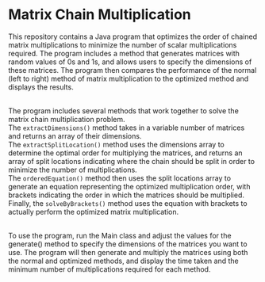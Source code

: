 # Matrix Chain Multiplication

This repository contains a Java program that optimizes the order of chained matrix multiplications to minimize the number of scalar multiplications required. The program includes a method that generates matrices with random values of 0s and 1s, and allows users to specify the dimensions of these matrices. The program then compares the performance of the normal (left to right) method of matrix multiplication to the optimized method and displays the results.<br><br>

The program includes several methods that work together to solve the matrix chain multiplication problem.<br>
The `extractDimensions()` method takes in a variable number of matrices and returns an array of their dimensions.<br>
The `extractSplitLocation()` method uses the dimensions array to determine the optimal order for multiplying the matrices, and returns an array of split locations indicating where the chain should be split in order to minimize the number of multiplications.<br>
The `orderedEquation()` method then uses the split locations array to generate an equation representing the optimized multiplication order, with brackets indicating the order in which the matrices should be multiplied.<br>
Finally, the `solveByBrackets()` method uses the equation with brackets to actually perform the optimized matrix multiplication.<br><br>

To use the program, run the Main class and adjust the values for the generate() method to specify the dimensions of the matrices you want to use. The program will then generate and multiply the matrices using both the normal and optimized methods, and display the time taken and the minimum number of multiplications required for each method.
